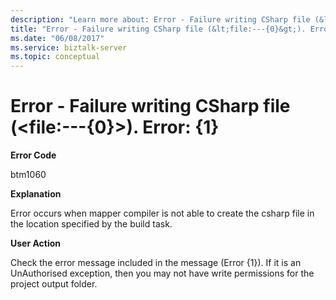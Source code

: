 ```yaml
---
description: "Learn more about: Error - Failure writing CSharp file (&lt;file:---{0}&gt;). Error: {1}"
title: "Error - Failure writing CSharp file (&lt;file:---{0}&gt;). Error: {1} | Microsoft Docs"
ms.date: "06/08/2017"
ms.service: biztalk-server
ms.topic: conceptual
---
```


# Error - Failure writing CSharp file (&lt;file:---{0}&gt;). Error: {1}

**Error Code**

btm1060

**Explanation**

Error occurs when mapper compiler is not able to create the csharp file in the location specified by the build task.  
  
**User Action**
  
Check the error message included in the message (Error {1}). If it is an UnAuthorised exception, then you may not have write permissions for the project output folder.
